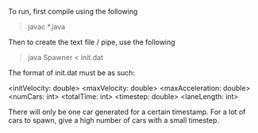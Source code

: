 To run, first compile using the following

> javac *.java

Then to create the text file / pipe, use the following

> java Spawner < init.dat

The format of init.dat must be as such:

<initVelocity: double>
<maxVelocity: double>
<maxAcceleration: double>
<numCars: int>
<totalTime: int>
<timestep: double>
<laneLength: int>

There will only be one car generated for a certain timestamp. For a lot of cars to spawn, give a high number of cars
with a small timestep.